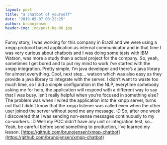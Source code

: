 ```yaml
---
layout: post
title: "a chatbot of yourself"
date: "2019-05-07 00:22:25"
author: brunojensen
header-img: img/post-bg-06.jpg
---
```

Funny story, I was working for this company in Brazil and we were using a xmpp protocol based application as internal communicator and in that time I was very curious about chatbots and I was doing some tests with IBM Watson, was more a study than a actual project for the company.
So, yeah, sometimes I get bored and to put my mind to work I’ve started with the xmpp integration. Pretty simple, I’m java developer and there’s a java library for almost everything. Cool, next step... watson which was also easy as they provide a java library to integrate with the server.
I didn’t want to waste too much time, so I did a simple configuration in the NLP, everytime somebody asking me for help, the application will respond with a different way to say that I was busy. Isn’t really helpful when you’re focused in something else?
The problem was when I wired the application into the xmpp server, turns out that I didn’t know that the xmpp listener was called even when the other user joined the server without send me any message. :D
So, after one week I discovered that I was sending non-sense messages continuously to my co-workers. :D
Well my POC didn’t have any unit or integration test, so... Yeah, be careful before send something to production, I’ve learned my lesson.
[https://github.com/brunojensen/xmpp-chatbot](https://github.com/brunojensen/xmpp-chatbot)
